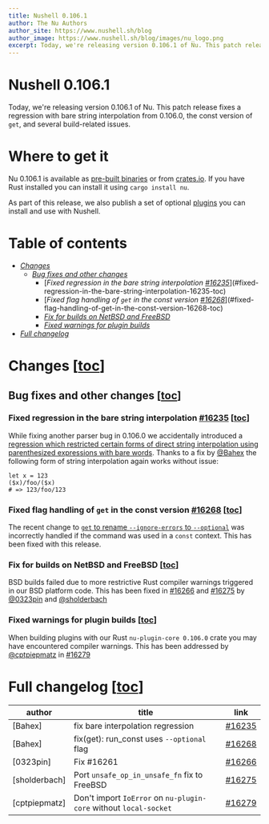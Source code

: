 ```yaml
---
title: Nushell 0.106.1
author: The Nu Authors
author_site: https://www.nushell.sh/blog
author_image: https://www.nushell.sh/blog/images/nu_logo.png
excerpt: Today, we're releasing version 0.106.1 of Nu. This patch release fixes a regression with bare string interpolation from 0.106.0, the const version of `get`, and several build-related issues.
---
```


# Nushell 0.106.1

Today, we're releasing version 0.106.1 of Nu. This patch release fixes a regression with bare string interpolation from 0.106.0, the const version of `get`, and several build-related issues.

# Where to get it

Nu 0.106.1 is available as [pre-built binaries](https://github.com/nushell/nushell/releases/tag/0.106.1) or from [crates.io](https://crates.io/crates/nu). If you have Rust installed you can install it using `cargo install nu`.

As part of this release, we also publish a set of optional [plugins](https://www.nushell.sh/book/plugins.html) you can install and use with Nushell.

# Table of contents

- [_Changes_](#changes-toc)
  - [_Bug fixes and other changes_](#bug-fixes-and-other-changes-toc)
    - [_Fixed regression in the bare string interpolation [#16235]_](#fixed-regression-in-the-bare-string-interpolation-16235-toc)
    - [_Fixed flag handling of `get` in the const version [#16268]_](#fixed-flag-handling-of-get-in-the-const-version-16268-toc)
    - [_Fix for builds on NetBSD and FreeBSD_](#fix-for-builds-on-netbsd-and-freebsd-toc)
    - [_Fixed warnings for plugin builds_](#fixed-warnings-for-plugin-builds-toc)
- [_Full changelog_](#full-changelog-toc)

# Changes [[toc](#table-of-contents)]

## Bug fixes and other changes [[toc](#table-of-contents)]

### Fixed regression in the bare string interpolation [#16235] [[toc](#table-of-contents)]

While fixing another parser bug in 0.106.0 we accidentally introduced a [regression which restricted certain forms of direct string interpolation using parenthesized expressions with bare words](https://www.nushell.sh/blog/2025-07-23-nushell_0_106_0.html#regression-bare-word-interpolation-on-both-sides-does-not-work-toc).
Thanks to a fix by [@Bahex] the following form of string interpolation again works without issue:

```nushell
let x = 123
($x)/foo/($x)
# => 123/foo/123
```

### Fixed flag handling of `get` in the const version [#16268] [[toc](#table-of-contents)]

The recent change to [`get` to rename `--ignore-errors` to `--optional`](https://www.nushell.sh/blog/2025-07-23-nushell_0_106_0.html#ignore-errors-i-renamed-to-optional-o-toc) was incorrectly handled if the command was used in a `const` context. This has been fixed with this release.

### Fix for builds on NetBSD and FreeBSD [[toc](#table-of-contents)]

BSD builds failed due to more restrictive Rust compiler warnings triggered in our BSD platform code. This has been fixed in [#16266] and [#16275] by [@0323pin] and [@sholderbach]

### Fixed warnings for plugin builds [[toc](#table-of-contents)]

When building plugins with our Rust `nu-plugin-core 0.106.0` crate you may have encountered compiler warnings. This has been addressed by [@cptpiepmatz] in [#16279]

# Full changelog [[toc](#table-of-contents)]

| author        | title                                                             | link     |
| ------------- | ----------------------------------------------------------------- | -------- |
| [Bahex]       | fix bare interpolation regression                                 | [#16235] |
| [Bahex]       | fix(get): run_const uses `--optional` flag                        | [#16268] |
| [0323pin]     | Fix #16261                                                        | [#16266] |
| [sholderbach] | Port `unsafe_op_in_unsafe_fn` fix to FreeBSD                      | [#16275] |
| [cptpiepmatz] | Don't import `IoError` on `nu-plugin-core` without `local-socket` | [#16279] |

[@0323pin]: https://github.com/0323pin
[@Bahex]: https://github.com/Bahex
[@cptpiepmatz]: https://github.com/cptpiepmatz
[@sholderbach]: https://github.com/sholderbach
[#16235]: https://github.com/nushell/nushell/pulls/16235
[#16266]: https://github.com/nushell/nushell/pulls/16266
[#16268]: https://github.com/nushell/nushell/pulls/16268
[#16275]: https://github.com/nushell/nushell/pulls/16275
[#16279]: https://github.com/nushell/nushell/pulls/16279
